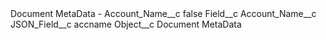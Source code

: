 <?xml version="1.0" encoding="UTF-8"?>
<CustomMetadata xmlns="http://soap.sforce.com/2006/04/metadata" xmlns:xsi="http://www.w3.org/2001/XMLSchema-instance" xmlns:xsd="http://www.w3.org/2001/XMLSchema">
    <label>Document MetaData - Account_Name__c</label>
    <protected>false</protected>
    <values>
        <field>Field__c</field>
        <value xsi:type="xsd:string">Account_Name__c</value>
    </values>
    <values>
        <field>JSON_Field__c</field>
        <value xsi:type="xsd:string">accname</value>
    </values>
    <values>
        <field>Object__c</field>
        <value xsi:type="xsd:string">Document MetaData</value>
    </values>
</CustomMetadata>
